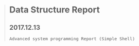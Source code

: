 > # Data Structure Report
> ## 2017.12.13
> <pre>Advanced system programming Report (Simple Shell)</pre>
